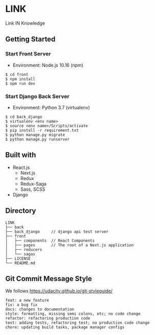 # LINK
Link IN Knowledge

## Getting Started

### Start Front Server  
- Environment: Node.js 10.16 (npm)
```
$ cd front
$ npm install
$ npm run dev
```

### Start Django Back Server  
- Environment: Python 3.7 (virtualenv)
```
$ cd back_django
$ virtualenv <env name>
$ source <env name>/Scripts/activate
$ pip install -r requirement.txt
$ python manage.py migrate
$ python manage.py runserver
```

## Built with
- React.js
  - Next.js
  - Redux
  - Redux-Saga
  - Sass, SCSS
- Django

## Directory

```
LINK
├── back
├── back_django     // django api test server
├── front
│   ├── components  // React Components
│   ├── pages       // The root of a Next.js application
│   ├── reducers
│   └── sagas
├── LICENSE
└── README.md
```

## Git Commit Message Style

We follows https://udacity.github.io/git-styleguide/

```
feat: a new feature
fix: a bug fix
docs: changes to documentation
style: formatting, missing semi colons, etc; no code change
refactor: refactoring production code
test: adding tests, refactoring test; no production code change
chore: updating build tasks, package manager configs
```